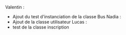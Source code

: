 Valentin :
  - Ajout du test d'instanciation de la classe Bus
Nadia : 
- Ajout de la classe utilisateur
Lucas :
- test de la classe inscription